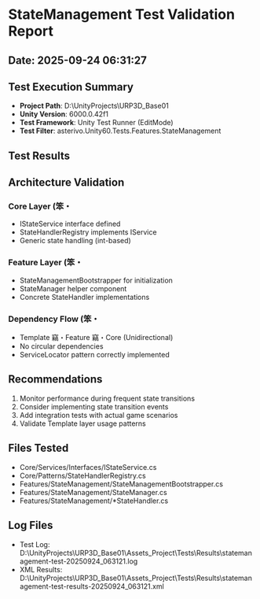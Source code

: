 ﻿# StateManagement Test Validation Report

## Date: 2025-09-24 06:31:27

## Test Execution Summary

- **Project Path**: D:\UnityProjects\URP3D_Base01
- **Unity Version**: 6000.0.42f1
- **Test Framework**: Unity Test Runner (EditMode)
- **Test Filter**: asterivo.Unity60.Tests.Features.StateManagement

## Test Results



## Architecture Validation

### Core Layer (笨・
- IStateService interface defined
- StateHandlerRegistry implements IService
- Generic state handling (int-based)

### Feature Layer (笨・
- StateManagementBootstrapper for initialization
- StateManager helper component
- Concrete StateHandler implementations

### Dependency Flow (笨・
- Template 竊・Feature 竊・Core (Unidirectional)
- No circular dependencies
- ServiceLocator pattern correctly implemented

## Recommendations

1. Monitor performance during frequent state transitions
2. Consider implementing state transition events
3. Add integration tests with actual game scenarios
4. Validate Template layer usage patterns

## Files Tested
- Core/Services/Interfaces/IStateService.cs
- Core/Patterns/StateHandlerRegistry.cs
- Features/StateManagement/StateManagementBootstrapper.cs
- Features/StateManagement/StateManager.cs
- Features/StateManagement/*StateHandler.cs

## Log Files
- Test Log: D:\UnityProjects\URP3D_Base01\Assets\_Project\Tests\Results\statemanagement-test-20250924_063121.log
- XML Results: D:\UnityProjects\URP3D_Base01\Assets\_Project\Tests\Results\statemanagement-test-results-20250924_063121.xml


